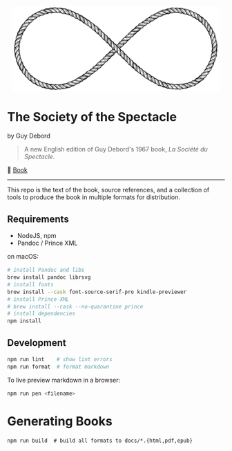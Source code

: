 <p align="center">
  <img alt="Infinity Rope" src="docs/images/infinity-rope.svg" width="480">
</p>

# The Society of the Spectacle

by Guy Debord

> A new English edition of Guy Debord's 1967 book, _La Société du Spectacle_.

📕 [Book](https://unredacted-word.pub/spectacle/)

---

This repo is the text of the book, source references, and a collection of tools
to produce the book in multiple formats for distribution.

## Requirements

- NodeJS, npm
- Pandoc / Prince XML

on macOS:

```bash
# install Pandoc and libs
brew install pandoc librsvg
# install fonts
brew install --cask font-source-serif-pro kindle-previewer
# install Prince XML
# brew install --cask --no-quarantine prince
# install dependencies
npm install
```

## Development

```bash
npm run lint    # show lint errors
npm run format  # format markdown
```

To live preview markdown in a browser:

```bash
npm run pen <filename>
```

# Generating Books

```
npm run build  # build all formats to docs/*.{html,pdf,epub}
```

